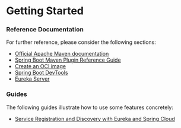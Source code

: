 # Getting Started

### Reference Documentation

For further reference, please consider the following sections:

* [Official Apache Maven documentation](https://maven.apache.org/guides/index.html)
* [Spring Boot Maven Plugin Reference Guide](https://docs.spring.io/spring-boot/docs/2.7.3/maven-plugin/reference/html/)
* [Create an OCI image](https://docs.spring.io/spring-boot/docs/2.7.3/maven-plugin/reference/html/#build-image)
* [Spring Boot DevTools](https://docs.spring.io/spring-boot/docs/2.7.3/reference/htmlsingle/#using.devtools)
* [Eureka Server](https://docs.spring.io/spring-cloud-netflix/docs/current/reference/html/#spring-cloud-eureka-server)

### Guides

The following guides illustrate how to use some features concretely:

* [Service Registration and Discovery with Eureka and Spring Cloud](https://spring.io/guides/gs/service-registration-and-discovery/)

